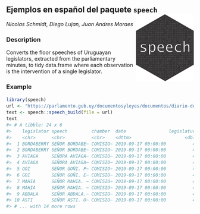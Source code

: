 
## Ejemplos en español del paquete `speech` <img src='logo.png' align="right" height="180" />

*Nicolas Schmidt, Diego Lujan, Juan Andres Moraes*

### Description

Converts the floor speeches of Uruguayan legislators, extracted from the
parliamentary minutes, to tidy data.frame where each observation is the
intervention of a single legislator.

### Example

``` r
library(speech)
url <- "https://parlamento.gub.uy/documentosyleyes/documentos/diario-de-sesion/comisionpermanente/6084/IMG/0?width=800&height=600&hl=en_US1&iframe=true&rel=nofollow"
text <- speech::speech_build(file = url)
text
#> # A tibble: 24 x 6
#>    legislator speech         chamber  date                legislature id        
#>    <chr>      <chr>          <chr>    <dttm>                    <dbl> <chr>     
#>  1 BORDABERRY SEÑOR BORDABE~ COMISIO~ 2019-09-17 00:00:00          48 0?width=8~
#>  2 BORDABERRY SEÑOR BORDABE~ COMISIO~ 2019-09-17 00:00:00          48 0?width=8~
#>  3 AVIAGA     SEÑORA AVIAGA~ COMISIO~ 2019-09-17 00:00:00          48 0?width=8~
#>  4 AVIAGA     SEÑORA AVIAGA~ COMISIO~ 2019-09-17 00:00:00          48 0?width=8~
#>  5 GOI        SEÑOR GOÑI. P~ COMISIO~ 2019-09-17 00:00:00          48 0?width=8~
#>  6 GOI        SEÑOR GOÑI. E~ COMISIO~ 2019-09-17 00:00:00          48 0?width=8~
#>  7 MAHIA      SEÑOR MAHIA. ~ COMISIO~ 2019-09-17 00:00:00          48 0?width=8~
#>  8 MAHIA      SEÑOR MAHIA. ~ COMISIO~ 2019-09-17 00:00:00          48 0?width=8~
#>  9 ABDALA     SEÑOR ABDALA.~ COMISIO~ 2019-09-17 00:00:00          48 0?width=8~
#> 10 ASTI       SEÑOR ASTI. O~ COMISIO~ 2019-09-17 00:00:00          48 0?width=8~
#> # ... with 14 more rows
```
